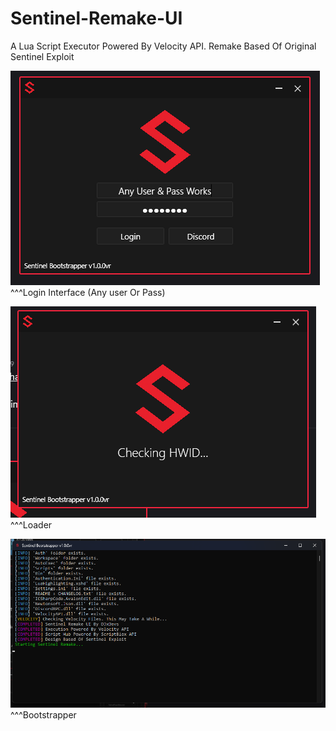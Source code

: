 # Sentinel-Remake-UI
A Lua Script Executor Powered By Velocity API. Remake Based Of Original Sentinel Exploit


![image alt](https://github.com/RobloxExploitDev/SentinelRemakeResrouces/blob/main/Images/Login.png?raw=true)
^^^Login Interface (Any user Or Pass)

![image alt](https://github.com/RobloxExploitDev/SentinelRemakeResrouces/blob/main/Images/Loader.png?raw=true)
^^^Loader

![image alt](https://github.com/RobloxExploitDev/SentinelRemakeResrouces/blob/main/Images/Bootstrapper.png?raw=true)
^^^Bootstrapper
